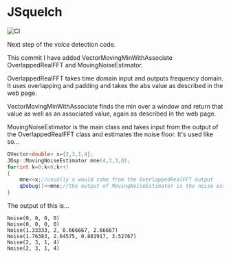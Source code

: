 # JSquelch

![CI](https://github.com/jontio/JSquelch/workflows/CI/badge.svg)

Next step of the voice detection code.

This commit I have added VectorMovingMinWithAssociate OverlappedRealFFT and MovingNoiseEstimator.

OverlappedRealFFT takes time domain input and outputs frequency domain. It uses overlapping and padding and takes the abs value as described in the web page.

VectorMovingMinWithAssociate finds the min over a window and return that value as well as an associated value, again as described in the web page.

MovingNoiseEstimator is the main class and takes input from the output of the OverlappedRealFFT class and estimates the noise floor. It's used like so...

```C++
QVector<double> x={2,3,1,4};
JDsp::MovingNoiseEstimator mne(4,3,3,0);
for(int k=0;k<6;k++)
{
    mne<<x;//usually x would come from the OverlappedRealFFT output
    qDebug()<<mne;//the output of MovingNoiseEstimator is the noise estimate
}
```

The output of this is...

```
Noise(0, 0, 0, 0)
Noise(0, 0, 0, 0)
Noise(1.33333, 2, 0.666667, 2.66667)
Noise(1.76383, 2.64575, 0.881917, 3.52767)
Noise(2, 3, 1, 4)
Noise(2, 3, 1, 4)
```

